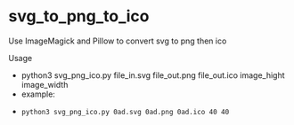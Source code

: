 # svg_to_png_to_ico
Use ImageMagick and Pillow to convert svg to png then ico

Usage
- python3 svg_png_ico.py file_in.svg file_out.png file_out.ico image_hight image_width
- example:
-     python3 svg_png_ico.py 0ad.svg 0ad.png 0ad.ico 40 40
